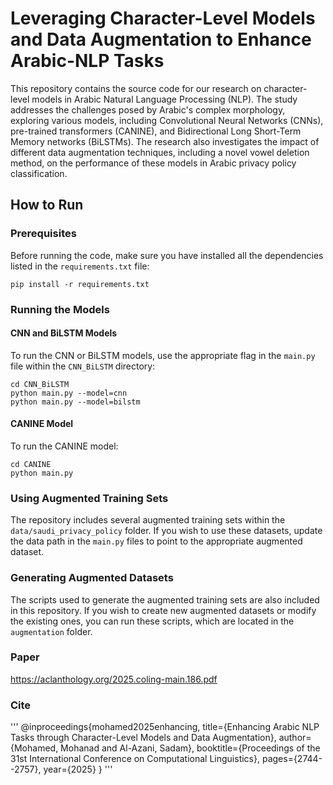 
# Leveraging Character-Level Models and Data Augmentation to Enhance Arabic-NLP Tasks

This repository contains the source code for our research on character-level models in Arabic Natural Language Processing (NLP). The study addresses the challenges posed by Arabic's complex morphology, exploring various models, including Convolutional Neural Networks (CNNs), pre-trained transformers (CANINE), and Bidirectional Long Short-Term Memory networks (BiLSTMs). The research also investigates the impact of different data augmentation techniques, including a novel vowel deletion method, on the performance of these models in Arabic privacy policy classification.

## How to Run
### Prerequisites
Before running the code, make sure you have installed all the dependencies listed in the `requirements.txt` file:
```
pip install -r requirements.txt
```
### Running the Models
#### CNN and BiLSTM Models
To run the CNN or BiLSTM models, use the appropriate flag in the `main.py` file within the `CNN_BiLSTM` directory:
```
cd CNN_BiLSTM
python main.py --model=cnn
python main.py --model=bilstm
```

#### CANINE Model
To run the CANINE model:
```
cd CANINE
python main.py
```

### Using Augmented Training Sets
The repository includes several augmented training sets within the `data/saudi_privacy_policy` folder. If you wish to use these datasets, update the data path in the `main.py` files to point to the appropriate augmented dataset.

### Generating Augmented Datasets
The scripts used to generate the augmented training sets are also included in this repository. If you wish to create new augmented datasets or modify the existing ones, you can run these scripts, which are located in the `augmentation` folder.

### Paper

https://aclanthology.org/2025.coling-main.186.pdf


### Cite
'''
@inproceedings{mohamed2025enhancing,
  title={Enhancing Arabic NLP Tasks through Character-Level Models and Data Augmentation},
  author={Mohamed, Mohanad and Al-Azani, Sadam},
  booktitle={Proceedings of the 31st International Conference on Computational Linguistics},
  pages={2744--2757},
  year={2025}
}
'''


